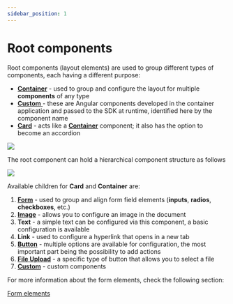 ```yaml
---
sidebar_position: 1
---
```


# Root components

Root components (layout elements) are used to group different types of components, each having a different purpose:

* [**Container**](container.md) - used to group and configure the layout for multiple **components** of any type
* [**Custom** ](custom.md)- these are Angular components developed in the container application and passed to the SDK at runtime, identified here by the component name
* [**Card**](card.md) - acts like a [**Container**](container.md) component; it also has the option to become an accordion 

![](https://s3.eu-west-1.amazonaws.com/docx.flowx.ai/building-blocks/ui-designer/root_components.gif)

The root component can hold a hierarchical component structure as follows

![](https://s3.eu-west-1.amazonaws.com/docx.flowx.ai/building-blocks/ui-designer/root_components_structure.png)

Available children for **Card** and **Container** are:

1. [**Form**](../form-elements/) - used to group and align form field elements (**inputs**, **radios**, **checkboxes**, etc.)
2. [**Image**](../image.md) - allows you to configure an image in the document
3. **Text** - a simple text can be configured via this component, a basic configuration is available
4. **Link** - used to configure a hyperlink that opens in a new tab
5. [**Button**](../buttons.md) - multiple options are available for configuration, the most important part being the possibility to add actions
6. [**File Upload**](../buttons.md) - a specific type of button that allows you to select a file
7. [**Custom**](custom.md) - custom components

For more information about the form elements, check the following section:

[Form elements](../form-elements/form-elements.md)
